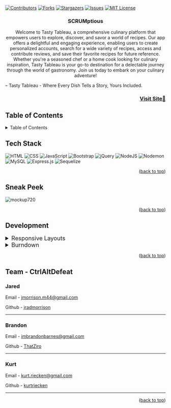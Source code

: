 <a name="readme-top"></a>

[![Contributors][contributors-shield]][contributors-url]
[![Forks][forks-shield]][forks-url]
[![Stargazers][stars-shield]][stars-url]
[![Issues][issues-shield]][issues-url]
[![MIT License][license-shield]][license-url]

<h3 align="center">SCRUMptious</h3>

  <p align="center">Welcome to Tasty Tableau, a comprehensive culinary platform that empowers users to explore, discover, and savor a world of recipes. Our app offers a delightful and engaging experience, enabling users to create personalized accounts, search for a wide variety of recipes, access and contribute reviews, and save their favorite recipes for future reference. Whether you're a seasoned chef or a home cook looking for culinary inspiration, Tasty Tableau is your go-to destination for a delectable journey through the world of gastronomy. Join us today to embark on your culinary adventure!

  </p>
  <p> – Tasty Tableau - Where Every Dish Tells a Story, Yours Included.</p>

<h3 font size="1" align="right"><a href="" target="_blank">Visit Site🚀</a></h3>

## Table of Contents

<!-- TABLE OF CONTENTS -->
<details>
  <summary>Table of Contents</summary>
  <ol>
    <li><a href="#tech-stack">Tech Stack</a></li>
    <li><a href="#sneak-peek">Sneak Peek</a></li>
    <li><a href="#development">Development</a></li>
    <li><a href="#team">Team</a></li>
  </ol>
</details>

## Tech Stack

<a name="tech-stack"></a>
![HTML](https://img.shields.io/badge/html5%20-%23E34F26.svg?&style=for-the-badge&logo=html5&logoColor=white)
![CSS](https://img.shields.io/badge/css3%20-%231572B6.svg?&style=for-the-badge&logo=css3&logoColor=white)
![JavaScript](https://img.shields.io/badge/javascript-%23323330.svg?style=for-the-badge&logo=javascript&logoColor=%23F7DF1E)
![Bootstrap](https://img.shields.io/badge/bootstrap-%238511FA.svg?style=for-the-badge&logo=bootstrap&logoColor=white)
![jQuery](https://img.shields.io/badge/jQuery%20-%230769AD.svg?style=for-the-badge&logo=jquery&logoColor=white)
![NodeJS](https://img.shields.io/badge/node.js-6DA55F?style=for-the-badge&logo=node.js&logoColor=white)
![Nodemon](https://img.shields.io/badge/NODEMON-%23323330.svg?style=for-the-badge&logo=nodemon&logoColor=%BBDEAD)
![MySQL](https://img.shields.io/badge/mysql-%2300f.svg?style=for-the-badge&logo=mysql&logoColor=white)
![Express.js](https://img.shields.io/badge/express.js-%23404d59.svg?style=for-the-badge&logo=express&logoColor=%2361DAFB)
![Sequelize](https://img.shields.io/badge/Sequelize-52B0E7?style=for-the-badge&logo=Sequelize&logoColor=white)


<p align="right">(<a href="#readme-top">back to top</a>)</p>

<!-- GETTING STARTED -->

## Sneak Peek

<a name="sneak-peek"></a>
![mockup720]()

<!-- ### <a href="https://thatziro.github.io/Listy-Flix/" target="_blank">Visit Site</a> 🚀 -->

<p align="right">(<a href="#readme-top">back to top</a>)</p>

## Development

<a name="development"></a>

<details>
  <summary  style="font-size:18px">Responsive Layouts</summary>
  <!-- <img src="" alt="Logo" width="1000"> -->
</details>
<details>
  <summary  style="font-size:18px">Burndown</summary>
  <!-- <img src="" alt="Logo" width="1000"> -->
</details>

<p align="right">(<a href="#readme-top">back to top</a>)</p>

## Team - CtrlAltDefeat

<a name="team"></a>

### Jared <span style="font-size: 12px"></span>

<p>Email - <a href="mailto:jmorrison.m44@gmail.com">jmorrison.m44@gmail.com</a></p>
<p>Github - <a href="https://github.com/jradmorrison">jradmorrison</a></p>
<hr>

### Brandon <span style="font-size: 12px"></span>

<p>Email - <a href="mailto:ImBrandonBarnes@gmail.com">imbrandonbarnes@gmail.com</a></p>
<p>Github - <a href="https://github.com/ThatZiro">ThatZiro</a></p>
<hr>

### Kurt <span style="font-size: 12px"></span>

<p>Email - <a href="mailto:kurt.riecken@gmail.com">kurt.riecken@gmail.com</a></p>
<p>Github - <a href="https://github.com/kurtriecken">kurtriecken</a></p>
<hr>

<p align="right">(<a href="#readme-top">back to top</a>)</p>

<!-- MARKDOWN LINKS & IMAGES -->
<!-- https://www.markdownguide.org/basic-syntax/#reference-style-links -->

[contributors-shield]: https://img.shields.io/github/contributors/ThatZiro/Listy-Flix.svg?style=for-the-badge
[contributors-url]: https://github.com/jradmorrison/tasty-tableau/graphs/contributors
[forks-shield]: https://img.shields.io/github/forks/ThatZiro/Listy-Flix.svg?style=for-the-badge
[forks-url]: https://github.com/jradmorrison/tasty-tableau/network/members
[stars-shield]: https://img.shields.io/github/stars/ThatZiro/Listy-Flix.svg?style=for-the-badge
[stars-url]: https://github.com/jradmorrison/tasty-tableau/stargazers
[issues-shield]: https://img.shields.io/github/issues/ThatZiro/Listy-Flix.svg?style=for-the-badge
[issues-url]: https://github.com/jradmorrison/tasty-tableau/issues
[license-shield]: https://img.shields.io/github/license/ThatZiro/Listy-Flix.svg?style=for-the-badge
[license-url]: https://github.com/jradmorrison/tasty-tableau/blob/main/LICENSE